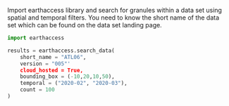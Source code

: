 Import earthaccess library and search for granules within a data set using spatial and temporal filters. You need to know the short name of the data set which can be found on the data set landing page.

```py
import earthaccess

results = earthaccess.search_data(
    short_name = "ATL06",
    version = "005"'
    cloud_hosted = True, 
    bounding_box = (-10,20,10,50),
    temporal = ("2020-02", "2020-03"),
    count = 100
)
```


